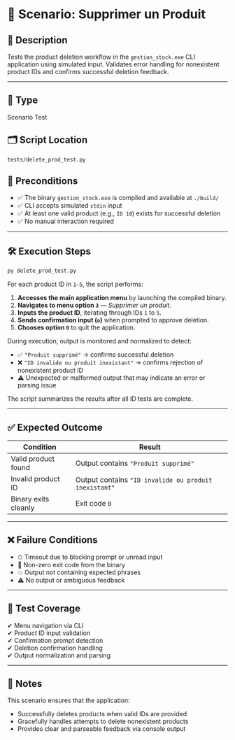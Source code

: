 # 🧪 Scenario: Supprimer un Produit

## 📄 Description
Tests the product deletion workflow in the `gestion_stock.exe` CLI application using simulated input. Validates error handling for nonexistent product IDs and confirms successful deletion feedback.

---

## 📍 Type
Scenario Test

## 🗂️ Script Location
`tests/delete_prod_test.py`

## 🧾 Preconditions
- ✅ The binary `gestion_stock.exe` is compiled and available at `./build/`
- ✅ CLI accepts simulated `stdin` input
- ✅ At least one valid product (e.g., `ID 10`) exists for successful deletion
- ✅ No manual interaction required

---

## 🛠️ Execution Steps

```bash
py delete_prod_test.py
```
For each product ID in `1–5`, the script performs:

1. **Accesses the main application menu** by launching the compiled binary.
2. **Navigates to menu option `3`** — _Supprimer un produit_.
3. **Inputs the product ID**, iterating through IDs `1` to `5`.
4. **Sends confirmation input (`o`)** when prompted to approve deletion.
5. **Chooses option `0`** to quit the application.

During execution, output is monitored and normalized to detect:

- ✅ `"Produit supprimé"` → confirms successful deletion
- ❌ `"ID invalide ou produit inexistant"` → confirms rejection of nonexistent product ID
- ⚠️ Unexpected or malformed output that may indicate an error or parsing issue

The script summarizes the results after all ID tests are complete.

---

## ✅ Expected Outcome

| Condition                      | Result                                                   |
|-------------------------------|-----------------------------------------------------------|
| Valid product found            | Output contains `"Produit supprimé"`                      |
| Invalid product ID             | Output contains `"ID invalide ou produit inexistant"`     |
| Binary exits cleanly           | Exit code `0`                                             |

---

## ❌ Failure Conditions

- ⏱ Timeout due to blocking prompt or unread input
- 🔴 Non-zero exit code from the binary
- 💥 Output not containing expected phrases
- ⚠️ No output or ambiguous feedback

---

## 📌 Test Coverage

✔ Menu navigation via CLI  
✔ Product ID input validation  
✔ Confirmation prompt detection  
✔ Deletion confirmation handling  
✔ Output normalization and parsing

---

## 📎 Notes

This scenario ensures that the application:
- Successfully deletes products when valid IDs are provided
- Gracefully handles attempts to delete nonexistent products
- Provides clear and parseable feedback via console output
